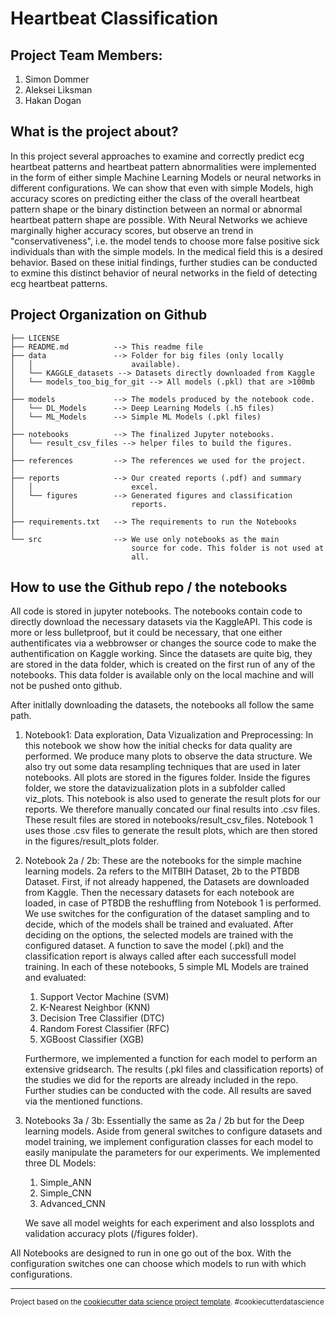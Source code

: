 Heartbeat Classification
==============================
## Project Team Members:
1. Simon Dommer
2. Aleksei Liksman
3. Hakan Dogan

## What is the project about?
In this project several approaches to examine and correctly predict ecg heartbeat patterns and heartbeat pattern abnormalities were implemented in the form of either simple Machine Learning Models or neural networks in different configurations. We can show that even with simple Models, high accuracy scores on predicting either the class of the overall heartbeat pattern shape or the binary distinction between an normal or abnormal heartbeat pattern shape are possible. With Neural Networks we achieve marginally higher accuracy scores, but observe an trend in "conservativeness", i.e. the model tends to choose more false positive sick individuals than with the simple models. In the medical field this is a desired behavior. Based on these initial findings, further studies can be conducted to exmine this distinct behavior of neural networks in the field of detecting ecg heartbeat patterns.


Project Organization on Github
------------

    ├── LICENSE
    ├── README.md          --> This readme file
    ├── data               --> Folder for big files (only locally   
    │   │                      available).
    │   └── KAGGLE_datasets --> Datasets directly downloaded from Kaggle
    │   └── models_too_big_for_git --> All models (.pkl) that are >100mb
    │
    ├── models             --> The models produced by the notebook code.
    │   └── DL_Models      --> Deep Learning Models (.h5 files)
    │   └── ML_Models      --> Simple ML Models (.pkl files) 
    │
    ├── notebooks          --> The finalized Jupyter notebooks.
    │   └── result_csv_files --> helper files to build the figures.
    │
    ├── references         --> The references we used for the project.
    │
    ├── reports            --> Our created reports (.pdf) and summary 
    │   │                      excel.
    │   └── figures        --> Generated figures and classification  
    │                          reports.
    │
    ├── requirements.txt   --> The requirements to run the Notebooks
    │
    └── src                --> We use only notebooks as the main  
                               source for code. This folder is not used at 
                               all.


## How to use the Github repo / the notebooks
All code is stored in jupyter notebooks. The notebooks contain code to directly download the necessary datasets via the KaggleAPI. This code is more or less bulletproof, but it could be necessary, that one either authentificates via a webbrowser or changes the source code to make the authentification on Kaggle working. Since the datasets are quite big, they are stored in the data folder, which is created on the first run of any of the notebooks. This data folder is available only on the local machine and will not be pushed onto github.

After initlally downloading the datasets, the notebooks all follow the same path.

1. Notebook1: Data exploration, Data Vizualization and Preprocessing:
In this notebook we show how the initial checks for data quality are performed. We produce many plots to observe the data structure. We also try out some data resampling techniques that are used in later notebooks. All plots are stored in the figures folder. Inside the figures folder, we store the datavizualization plots in a subfolder called viz_plots. This notebook is also used to generate the result plots for our reports. We therefore manually concated our final results into .csv files. These result files are stored in notebooks/result_csv_files. Notebook 1 uses those .csv files to generate the result plots, which are then stored in the figures/result_plots folder.

2. Notebook 2a / 2b: These are the notebooks for the simple machine learning models. 2a refers to the MITBIH Dataset, 2b to the PTBDB Dataset. First, if not already happened, the Datasets are downloaded from Kaggle. Then the necessary datasets for each notebook are loaded, in case of PTBDB the reshuffling from Notebook 1 is performed.
We use switches for the configuration of the dataset sampling and to decide, which of the models shall be trained and evaluated. After deciding on the options, the selected models are trained with the configured dataset. A function to save the model (.pkl) and the classification report is always called after each successfull model training. In each of these notebooks, 5 simple ML Models are trained and evaluated:
    1. Support Vector Machine (SVM)
    2. K-Nearest Neighbor (KNN)
    3. Decision Tree Classifier (DTC)
    4. Random Forest Classifier (RFC)
    5. XGBoost Classifier (XGB)

    Furthermore, we implemented a function for each model to perform an extensive gridsearch. The results (.pkl files and classification reports) of the studies we did for the reports are already included in the repo. Further studies can be conducted with the code. All results are saved via the mentioned functions.

3. Notebooks 3a / 3b: Essentially the same as 2a / 2b but for the Deep learning models. Aside from general switches to configure datasets and model training, we implement configuration classes for each model to easily manipulate the parameters for our experiments. We implemented three DL Models:
    1. Simple_ANN
    2. Simple_CNN
    3. Advanced_CNN

    We save all model weights for each experiment and also lossplots and validation accuracy plots (/figures folder).

All Notebooks are designed to run in one go out of the box. With the configuration switches one can choose which models to run with which configurations.

-------

<p><small>Project based on the <a target="_blank" href="https://drivendata.github.io/cookiecutter-data-science/">cookiecutter data science project template</a>. #cookiecutterdatascience</small></p>
